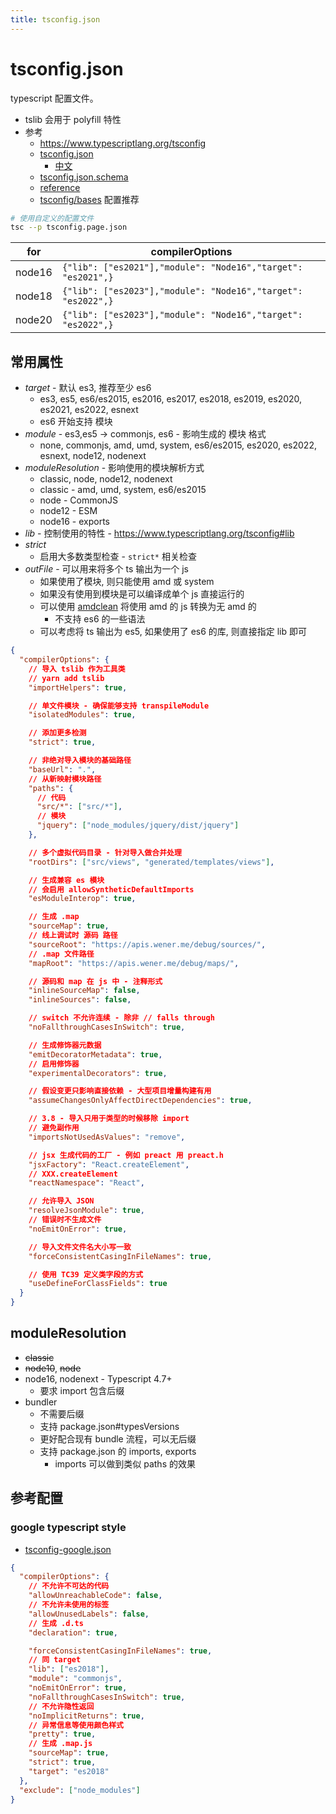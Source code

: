 ```yaml
---
title: tsconfig.json
---
```


# tsconfig.json

typescript 配置文件。

- tslib 会用于 polyfill 特性
- 参考
  - https://www.typescriptlang.org/tsconfig
  - [tsconfig.json](https://www.typescriptlang.org/docs/handbook/tsconfig-json.html)
    - [中文](https://zhongsp.gitbooks.io/typescript-handbook/content/doc/handbook/tsconfig.json.html)
  - [tsconfig.json.schema](http://json.schemastore.org/tsconfig)
  - [reference](https://www.typescriptlang.org/tsconfig)
  - [tsconfig/bases](https://github.com/tsconfig/bases) 配置推荐

```bash
# 使用自定义的配置文件
tsc --p tsconfig.page.json
```

| for    | compilerOptions                                              |
| ------ | ------------------------------------------------------------ |
| node16 | `{"lib": ["es2021"],"module": "Node16","target": "es2021",}` |
| node18 | `{"lib": ["es2023"],"module": "Node16","target": "es2022",}` |
| node20 | `{"lib": ["es2023"],"module": "Node16","target": "es2022",}` |

## 常用属性

- _target_ - 默认 es3, 推荐至少 es6
  - es3, es5, es6/es2015, es2016, es2017, es2018, es2019, es2020, es2021, es2022, esnext
  - es6 开始支持 模块
- _module_ - es3,es5 -> commonjs, es6 - 影响生成的 模块 格式
  - none, commonjs, amd, umd, system, es6/es2015, es2020, es2022, esnext, node12, nodenext
- _moduleResolution_ - 影响使用的模块解析方式
  - classic, node, node12, nodenext
  - classic - amd, umd, system, es6/es2015
  - node - CommonJS
  - node12 - ESM
  - node16 - exports
- _lib_ - 控制使用的特性 - https://www.typescriptlang.org/tsconfig#lib
- _strict_
  - 启用大多数类型检查 - `strict*` 相关检查
- _outFile_ - 可以用来将多个 ts 输出为一个 js
  - 如果使用了模块, 则只能使用 amd 或 system
  - 如果没有使用到模块是可以编译成单个 js 直接运行的
  - 可以使用 [amdclean](https://github.com/gfranko/amdclean) 将使用 amd 的 js 转换为无 amd 的
    - 不支持 es6 的一些语法
  - 可以考虑将 ts 输出为 es5, 如果使用了 es6 的库, 则直接指定 lib 即可

```json
{
  "compilerOptions": {
    // 导入 tslib 作为工具类
    // yarn add tslib
    "importHelpers": true,

    // 单文件模块 - 确保能够支持 transpileModule
    "isolatedModules": true,

    // 添加更多检测
    "strict": true,

    // 非绝对导入模块的基础路径
    "baseUrl": ".",
    // 从新映射模块路径
    "paths": {
      // 代码
      "src/*": ["src/*"],
      // 模块
      "jquery": ["node_modules/jquery/dist/jquery"]
    },

    // 多个虚拟代码目录 - 针对导入做合并处理
    "rootDirs": ["src/views", "generated/templates/views"],

    // 生成兼容 es 模块
    // 会启用 allowSyntheticDefaultImports
    "esModuleInterop": true,

    // 生成 .map
    "sourceMap": true,
    // 线上调试时 源码 路径
    "sourceRoot": "https://apis.wener.me/debug/sources/",
    // .map 文件路径
    "mapRoot": "https://apis.wener.me/debug/maps/",

    // 源码和 map 在 js 中 - 注释形式
    "inlineSourceMap": false,
    "inlineSources": false,

    // switch 不允许连续 - 除非 // falls through
    "noFallthroughCasesInSwitch": true,

    // 生成修饰器元数据
    "emitDecoratorMetadata": true,
    // 启用修饰器
    "experimentalDecorators": true,

    // 假设变更只影响直接依赖 - 大型项目增量构建有用
    "assumeChangesOnlyAffectDirectDependencies": true,

    // 3.8 - 导入只用于类型的时候移除 import
    // 避免副作用
    "importsNotUsedAsValues": "remove",

    // jsx 生成代码的工厂 - 例如 preact 用 preact.h
    "jsxFactory": "React.createElement",
    // XXX.createElement
    "reactNamespace": "React",

    // 允许导入 JSON
    "resolveJsonModule": true,
    // 错误时不生成文件
    "noEmitOnError": true,

    // 导入文件文件名大小写一致
    "forceConsistentCasingInFileNames": true,

    // 使用 TC39 定义类字段的方式
    "useDefineForClassFields": true
  }
}
```


## moduleResolution

- ~~classic~~
- ~~node10~~, ~~node~~
- node16, nodenext - Typescript 4.7+
  - 要求 import 包含后缀
- bundler
  - 不需要后缀
  - 支持 package.json#typesVersions
  - 更好配合现有 bundle 流程，可以无后缀
  - 支持 package.json 的 imports, exports
    - imports 可以做到类似 paths 的效果


## 参考配置

### google typescript style

- [tsconfig-google.json](https://github.com/google/gts/blob/master/tsconfig-google.json)

```json
{
  "compilerOptions": {
    // 不允许不可达的代码
    "allowUnreachableCode": false,
    // 不允许未使用的标签
    "allowUnusedLabels": false,
    // 生成 .d.ts
    "declaration": true,

    "forceConsistentCasingInFileNames": true,
    // 同 target
    "lib": ["es2018"],
    "module": "commonjs",
    "noEmitOnError": true,
    "noFallthroughCasesInSwitch": true,
    // 不允许隐性返回
    "noImplicitReturns": true,
    // 异常信息等使用颜色样式
    "pretty": true,
    // 生成 .map.js
    "sourceMap": true,
    "strict": true,
    "target": "es2018"
  },
  "exclude": ["node_modules"]
}
```
